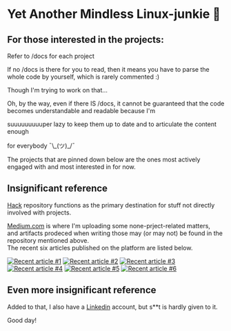 # Yet Another Mindless Linux-junkie :zany_face:

## For those interested in the projects:


Refer to /docs for each project

If no /docs is there for you to read, then it means you have to parse the whole code by yourself, which is rarely commented :)

Though I'm trying to work on that...

Oh, by the way, even if there IS /docs, it cannot be guaranteed that the code becomes  understandable and readable because I'm

suuuuuuuuuper lazy to keep them up to date and to articulate the content enough

for everybody ¯\\\_(ツ)_/¯

The projects that are pinned down below are the ones most actively engaged with and most interested in for now.


## Insignificant reference

[Hack](https://github.com/seantywork/hack) repository functions as the primary destination for stuff not directly involved with projects.

[Medium.com](https://medium.com/@seantywork) is where I'm uploading some none-prject-related matters,\
and artifacts prodeced when writing those may (or may not) be found in the repository mentioned above.\
The recent six articles published on the platform are listed below.

<a target="_blank" href="https://github-readme-medium-recent-article.vercel.app/medium/@seantywork/0">
<img src="https://github-readme-medium-recent-article.vercel.app/medium/@seantywork/0" alt="Recent article #1"></a>
<a target="_blank" href="https://github-readme-medium-recent-article.vercel.app/medium/@seantywork/1">
<img src="https://github-readme-medium-recent-article.vercel.app/medium/@seantywork/1" alt="Recent article #2"></a>
<a target="_blank" href="https://github-readme-medium-recent-article.vercel.app/medium/@seantywork/2">
<img src="https://github-readme-medium-recent-article.vercel.app/medium/@seantywork/2" alt="Recent article #3"></a>
<a target="_blank" href="https://github-readme-medium-recent-article.vercel.app/medium/@seantywork/3">
<img src="https://github-readme-medium-recent-article.vercel.app/medium/@seantywork/3" alt="Recent article #4"></a>
<a target="_blank" href="https://github-readme-medium-recent-article.vercel.app/medium/@seantywork/4">
<img src="https://github-readme-medium-recent-article.vercel.app/medium/@seantywork/4" alt="Recent article #5"></a>
<a target="_blank" href="https://github-readme-medium-recent-article.vercel.app/medium/@seantywork/5">
<img src="https://github-readme-medium-recent-article.vercel.app/medium/@seantywork/5" alt="Recent article #6"></a>



## Even more insignificant reference

Added to that, I also have a [Linkedin](https://www.linkedin.com/in/sean-taehoon-yoon/) account, but s**t is hardly given to it.

Good day!






